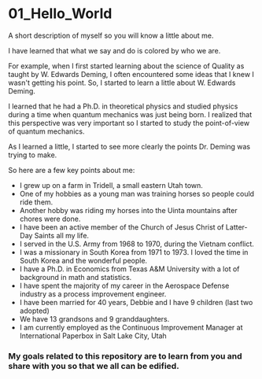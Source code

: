 01_Hello_World
==============

A short description of myself so you will know a little about me.

I have learned that what we say and do is colored by who we are.

For example, when I first started learning about the science of Quality as taught
by W. Edwards Deming, I often encountered some ideas that I knew I wasn't getting
his point. So, I started to learn a little about W. Edwards Deming.

I learned that he had a Ph.D. in theoretical physics and studied physics during 
a time when quantum mechanics was just being born. I realized that this perspective
was very important so I started to study the point-of-view of quantum mechanics.

As I learned a little, I started to see more clearly the points Dr. Deming was
trying to make.

So here are a few key points about me:
* I grew up on a farm in Tridell, a small eastern Utah town.
* One of my hobbies as a young man was training horses so people could ride them.
* Another hobby was riding my horses into the Uinta mountains after chores were done.
* I have been an active member of the Church of Jesus Christ of Latter-Day Saints all my life.
* I served in the U.S. Army from 1968 to 1970, during the Vietnam conflict.
* I was a missionary in South Korea from 1971 to 1973. I loved the time in South Korea and the wonderful people.
* I have a Ph.D. in Economics from Texas A&M University with a lot of background in math and statistics.
* I have spent the majority of my career in the Aerospace Defense industry as a process improvement engineer.
* I have been married for 40 years, Debbie and I have 9 children (last two adopted)
* We have 13 grandsons and 9 granddaughters.
* I am currently employed as the Continuous Improvement Manager at International Paperbox in Salt Lake City, Utah
 
### My goals related to this repository are to learn from you and share with you so that we all can be edified.
